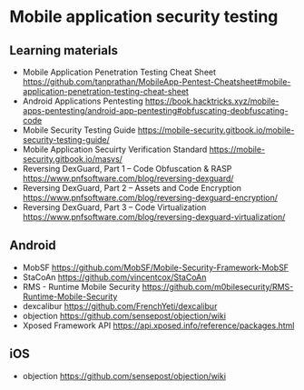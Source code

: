 # Mobile application security testing

## Learning materials
* Mobile Application Penetration Testing Cheat Sheet https://github.com/tanprathan/MobileApp-Pentest-Cheatsheet#mobile-application-penetration-testing-cheat-sheet
* Android Applications Pentesting https://book.hacktricks.xyz/mobile-apps-pentesting/android-app-pentesting#obfuscating-deobfuscating-code
* Mobile Security Testing Guide https://mobile-security.gitbook.io/mobile-security-testing-guide/
* Mobile Application Secuirty Verification Standard https://mobile-security.gitbook.io/masvs/
* Reversing DexGuard, Part 1 – Code Obfuscation & RASP https://www.pnfsoftware.com/blog/reversing-dexguard/
* Reversing DexGuard, Part 2 – Assets and Code Encryption https://www.pnfsoftware.com/blog/reversing-dexguard-encryption/
* Reversing DexGuard, Part 3 – Code Virtualization https://www.pnfsoftware.com/blog/reversing-dexguard-virtualization/

## Android
* MobSF https://github.com/MobSF/Mobile-Security-Framework-MobSF
* StaCoAn https://github.com/vincentcox/StaCoAn
* RMS - Runtime Mobile Security https://github.com/m0bilesecurity/RMS-Runtime-Mobile-Security
* dexcalibur https://github.com/FrenchYeti/dexcalibur
* objection https://github.com/sensepost/objection/wiki
* Xposed Framework API https://api.xposed.info/reference/packages.html

## iOS
* objection https://github.com/sensepost/objection/wiki


